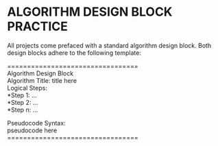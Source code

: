 # ALGORITHM DESIGN BLOCK PRACTICE

All projects come prefaced with a standard algorithm design block. Both design blocks adhere to the following template:<br>

<p>=================================<br>
Algorithm Design Block<br>
Algorithm Title: title here<br>
Logical Steps:<br>
    *Step 1: ...<br>
    *Step 2: ...<br>
    *Step n: ...<br>

Pseudocode Syntax:<br>
    pseudocode here<br>
=================================<br></p>

